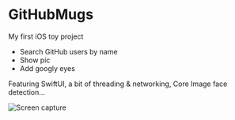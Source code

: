 # GitHubMugs

My first iOS toy project

- Search GitHub users by name
- Show pic
- Add googly eyes

Featuring SwiftUI, a bit of threading & networking, Core Image face detection…

![Screen capture](https://i.imgur.com/nyJCSCz.gif)
